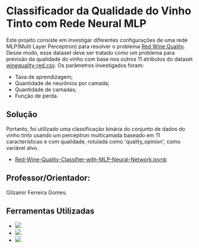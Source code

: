 # Classificador da Qualidade do Vinho Tinto com Rede Neural MLP

Este projeto consiste em investigar diferentes configurações de uma rede MLP(Multi Layer Perceptron) para resolver o 
problema [Red Wine Quality](https://www.kaggle.com/datasets/uciml/red-wine-quality-cortez-et-al-2009). Desse modo, esse dataset deve ser tratado como um problema 
para previsão da qualidade do vinho com base nos outros 11 atributos do dataset [winequality-red.csv](https://github.com/AlessandroVasconcelos/Classificador-da-Qualidade-do-Vinho-Tinto-com-Rede-MLP/blob/main/winequality-red.csv). Os 
parâmetros investigados foram:
- Taxa de aprendizagem;
- Quantidade de neurônios por camada;
- Quantidade de camadas;
- Função de perda.

## Solução
Portanto, foi utilizado uma classificação binária do conjunto de dados do vinho tinto usando um perceptron multicamada baseado em 11 características e com qualidade, rotulada como 'quality_opinion', como variável alvo.<br>
- [Red-Wine-Quality-Classifier-with-MLP-Neural-Network.ipynb](https://github.com/AlessandroVasconcelos/Classificador-da-Qualidade-do-Vinho-Tinto-com-Rede-MLP/blob/main/Red_Wine_Quality_Classifier_with_MLP_Neural_Network.ipynb)

## Professor/Orientador:
Gilzamir Ferreira Gomes.

## Ferramentas Utilizadas

- <a href ="https://www.anaconda.com/download"><img src="https://img.shields.io/badge/Anaconda-%2344A833.svg?style=for-the-badge&logo=anaconda&logoColor=white"></a>
- <a href ="https://anaconda.org/anaconda/orange3"><img src="https://img.shields.io/badge/Orange3 :: Anaconda%20-1B6C6?style=for-the-badge%20netbeans%20IDE&logoColor=white"></a>
- <a href ="https://scikit-learn.org/stable/modules/generated/sklearn.neural_network.MLPClassifier.html"><img src="https://img.shields.io/badge/sklearn.neural_network.MLPClassifier%20-1B6AC6?style=for-the-badge%20netbeans%20IDE&logoColor=white"></a>

